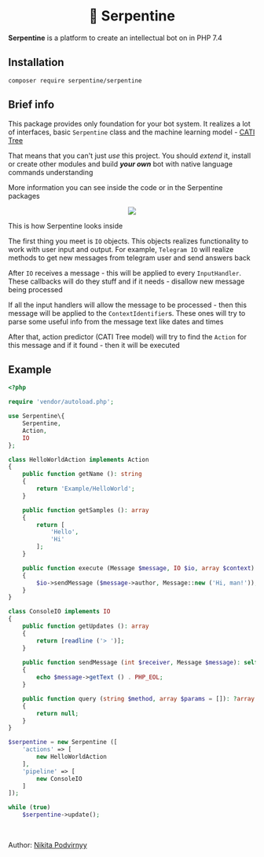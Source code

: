 <h1 align="center">🚀 Serpentine</h1>

**Serpentine** is a platform to create an intellectual bot on in PHP 7.4

## Installation

```
composer require serpentine/serpentine
```

## Brief info

This package provides only foundation for your bot system. It realizes a lot of interfaces, basic `Serpentine` class and the machine learning model - [CATI Tree](https://github.com/krypt0nn/cati-tree)

That means that you can't just *use* this project. You should *extend* it, install or create other modules and build ***your own*** bot with native language commands understanding

More information you can see inside the code or in the Serpentine packages

<p align="center"><img src="https://i.ibb.co/wd8PT9Q/Untitled-Diagram.png"></p>

This is how Serpentine looks inside

The first thing you meet is `IO` objects. This objects realizes functionality to work with user input and output. For example, `Telegram IO` will realize methods to get new messages from telegram user and send answers back

After `IO` receives a message - this will be applied to every `InputHandler`. These callbacks will do they stuff and if it needs - disallow new message being processed

If all the input handlers will allow the message to be processed - then this message will be applied to the `ContextIdentifier`s. These ones will try to parse some useful info from the message text like dates and times

After that, action predictor (CATI Tree model) will try to find the `Action` for this message and if it found - then it will be executed

## Example

```php
<?php

require 'vendor/autoload.php';

use Serpentine\{
    Serpentine,
    Action,
    IO
};

class HelloWorldAction implements Action
{
    public function getName (): string
    {
        return 'Example/HelloWorld';
    }

    public function getSamples (): array
    {
        return [
            'Hello',
            'Hi'
        ];
    }

    public function execute (Message $message, IO $io, array $context)
    {
        $io->sendMessage ($message->author, Message::new ('Hi, man!'));
    }
}

class ConsoleIO implements IO
{
    public function getUpdates (): array
    {
        return [readline ('> ')];
    }
    
    public function sendMessage (int $receiver, Message $message): self
    {
        echo $message->getText () . PHP_EOL;
    }

    public function query (string $method, array $params = []): ?array
    {
        return null;
    }
}

$serpentine = new Serpentine ([
    'actions' => [
        new HelloWorldAction
    ],
    'pipeline' => [
        new ConsoleIO
    ]
]);

while (true)
    $serpentine->update();

```

<br>

Author: [Nikita Podvirnyy](https://vk.com/technomindlp)
